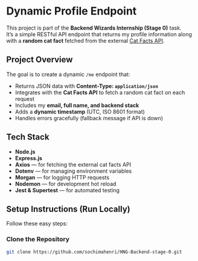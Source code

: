 # Dynamic Profile Endpoint

This project is part of the **Backend Wizards Internship (Stage 0)** task.  
It’s a simple RESTful API endpoint that returns my profile information along with a **random cat fact** fetched from the external [Cat Facts API](https://catfact.ninja/fact).


## Project Overview

The goal is to create a dynamic `/me` endpoint that:
- Returns JSON data with **Content-Type: `application/json`**
- Integrates with the **Cat Facts API** to fetch a random cat fact on each request
- Includes my **email, full name, and backend stack**
- Adds a **dynamic timestamp** (UTC, ISO 8601 format)
- Handles errors gracefully (fallback message if API is down)


## Tech Stack

- **Node.js**
- **Express.js**
- **Axios** — for fetching the external cat facts API  
- **Dotenv** — for managing environment variables  
- **Morgan** — for logging HTTP requests  
- **Nodemon** — for development hot reload  
- **Jest & Supertest** — for automated testing  


## Setup Instructions (Run Locally)

Follow these easy steps:

### Clone the Repository
```bash
git clone https://github.com/sochimahenri/HNG-Backend-stage-0.git


